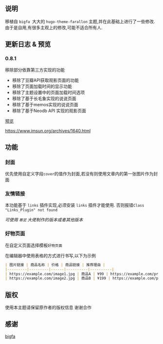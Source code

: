 
## 说明

移植自 `bigfa `大大的 `hugo-theme-farallon` 主题,并在此基础上进行了一些修改.
由于是自用,有很多主观上的修改,可能不适合所有人.


## 更新日志 & 预览
### 0.8.1

移除部分依靠第三方实现的功能 

- 移除了豆瓣API获取观影页面的功能
- 移除了页面加载时间的显示功能
- 移除了主题设置中的页面加载时间选项
- 移除了基于长毛象实现的说说页面
- 移除了基于memos实现的说说页面
- 移除了基于Neodb API 实现的观影页面

[预览](https://blog.imsun.org/)

https://www.imsun.org/archives/1640.html

## 功能

### 封面

优先使用自定义字段`cover`的值作为封面,若没有则使用文章内的第一张图片作为封面

### 友情链接

本功能基于 `links` 插件实现,必须安装 `links` 插件才能使用.
否则报错`Class "Links_Plugin" not found`

*可使用 `寒泥` 大佬制作的版本或者其他版本*

### 好物页面

在自定义页面选择模板`好物页面`

在编辑器中使用表格的方式进行书写,以下为示例
```markdown
| 图片链接 | 商品名称 | 价格 | 商品链接 | 推荐理由 |
|---------|---------|------|----------|----------|
| https://example.com/image1.jpg | 商品A | ¥99 | https://example.com/product1 | 这是一个很好的产品 |
| https://example.com/image2.jpg | 商品B | ¥199 | https://example.com/product2 | 非常推荐购买 |
```


## 版权

使用本主题请保留原作者的版权信息 谢谢合作

## 感谢

[bigfa](https://github.com/bigfa/hugo-theme-farallon)
